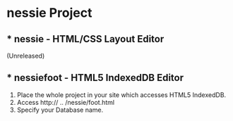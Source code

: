 # nessie Project

## * nessie - HTML/CSS Layout Editor

  (Unreleased)

## * nessiefoot - HTML5 IndexedDB Editor

1. Place the whole project in your site which accesses HTML5 IndexedDB.
2. Access http:// .. /nessie/foot.html
3. Specify your Database name.

